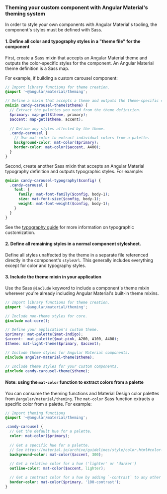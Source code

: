### Theming your custom component with Angular Material's theming system
In order to style your own components with Angular Material's tooling, the component's styles must
be defined with Sass.

#### 1. Define all color and typography styles in a "theme file" for the component
First, create a Sass mixin that accepts an Angular Material theme and outputs the color-specific
styles for the component. An Angular Material theme definition is a Sass map.

For example, if building a custom carousel component:
```scss
// Import library functions for theme creation.
@import '~@angular/material/theming';

// Define a mixin that accepts a theme and outputs the theme-specific styles.
@mixin candy-carousel-theme($theme) {
  // Extract the palettes you need from the theme definition.
  $primary: map-get($theme, primary);
  $accent: map-get($theme, accent);
  
  // Define any styles affected by the theme.
  .candy-carousel {
    // Use mat-color to extract individual colors from a palette.
    background-color: mat-color($primary);
    border-color: mat-color($accent, A400);
  }
}
```

Second, create another Sass mixin that accepts an Angular Material typography definition and outputs
typographic styles. For example:

```scss
@mixin candy-carousel-typography($config) {
  .candy-carousel {
    font: {
      family: mat-font-family($config, body-1);
      size: mat-font-size($config, body-1);
      weight: mat-font-weight($config, body-1);
    }
  }
}
```

See the [typography guide](https://material.angular.io/guide/typography) for more information on
typographic customization.

#### 2. Define all remaining styles in a normal component stylesheet.
Define all styles unaffected by the theme in a separate file referenced directly in the component's
`styleUrl`.  This generally includes everything except for color and typography styles.


#### 3. Include the theme mixin in your application
Use the Sass `@include` keyword to include a component's theme mixin wherever you're already
including Angular Material's built-in theme mixins. 

```scss
// Import library functions for theme creation.
@import '~@angular/material/theming';

// Include non-theme styles for core.
@include mat-core();

// Define your application's custom theme.
$primary: mat-palette($mat-indigo);
$accent:  mat-palette($mat-pink, A200, A100, A400);
$theme: mat-light-theme($primary, $accent);

// Include theme styles for Angular Material components.
@include angular-material-theme($theme);

// Include theme styles for your custom components.
@include candy-carousel-theme($theme);
```


#### Note: using the `mat-color` function to extract colors from a palette
You can consume the theming functions and Material Design color palettes from
`@angular/material/theming`. The `mat-color` Sass function extracts a specific color from a palette.
For example:

```scss
// Import theming functions
@import '~@angular/material/theming';

.candy-carousel {
  // Get the default hue for a palette.
  color: mat-color($primary);
  
  // Get a specific hue for a palette. 
  // See https://material.io/archive/guidelines/style/color.html#color-color-palette for hues.
  background-color: mat-color($accent, 300);
  
  // Get a relative color for a hue ('lighter' or 'darker')
  outline-color: mat-color($accent, lighter);

  // Get a contrast color for a hue by adding `-contrast` to any other key.
  border-color: mat-color($primary, '100-contrast');
}
```

